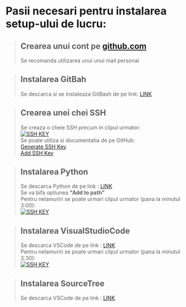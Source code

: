 # Pasii necesari pentru instalarea setup-ului de lucru:

>## Crearea unui cont pe [github.com](https://github.com)
>Se recomanda utilizarea unui unui mail personal

>## Instalarea GitBah
>Se descarca si se instaleaza GitBash de pe link: [LINK](https://gitforwindows.org/)

>## Crearea unei chei SSH
>Se creaza o cheie SSH precum in clipul urmator:  
>[![SSH KEY](https://img.youtube.com/vi/https://youtu.be/WgZIv5HI44o/0.jpg)](https://youtu.be/WgZIv5HI44o)  
>Se poate utiliza si documentatia de pe GitHub:  
>[Generate SSH Key](https://docs.github.com/en/authentication/connecting-to-github-with-ssh/generating-a-new-ssh-key-and-adding-it-to-the-ssh-agent)  
>[Add SSH Key](https://docs.github.com/en/authentication/connecting-to-github-with-ssh/adding-a-new-ssh-key-to-your-github-account)

>## Instalarea Python
>Se descarca Python de pe link : [LINK](https://www.python.org/downloads/)  
>Se va bifa optiunea **"Add to path"**  
>Pentru nelamuriri se poate urmari clipul urmator (pana la minutul 3:00):  
>[![SSH KEY](https://img.youtube.com/vi/https://youtu.be/ZRbirvsDQ-I/0.jpg)](https://youtu.be/ZRbirvsDQ-I)

>## Instalarea VisualStudioCode
>Se descarca VSCode de pe link : [LINK](https://code.visualstudio.com/)  
>Pentru nelamuriri se poate urmari clipul urmator (pana la minutul 3:30):  
>[![SSH KEY](https://img.youtube.com/vi/https://youtu.be/JPZsB_6yHVo/0.jpg)](https://youtu.be/JPZsB_6yHVo)

>## Instalarea SourceTree
>Se descarca VSCode de pe link : [LINK](https://www.sourcetreeapp.com/)  